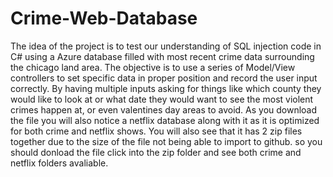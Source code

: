 # Crime-Web-Database

The idea of the project is to test our understanding of SQL injection code in C# using a Azure database filled with most recent crime data surrounding the chicago land area. The objective is to use a series of Model/View controllers to set specific data in proper position and record the user input correctly. By having multiple  inputs asking for things like which county they would like to look at or what date they would want to see the most violent crimes happen at, or even valentines day areas to avoid. As you download the file you will also notice a netflix database along with it as it is optimized for both crime and netflix shows. You will also see that it has 2 zip files together due to the size of the file not being able to import to github. so you should donload the file click into the zip folder and see both crime and netflix folders avaliable.
